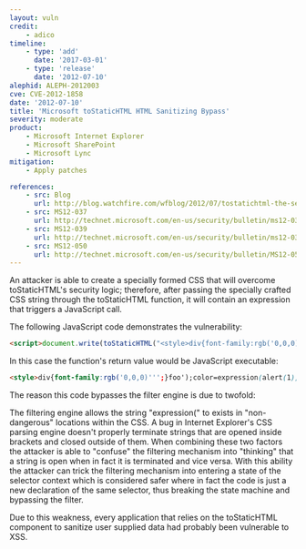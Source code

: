 ```yaml
---
layout: vuln
credit:
    - adico
timeline:
    - type: 'add'
      date: '2017-03-01'
    - type: 'release'
      date: '2012-07-10' 
alephid: ALEPH-2012003
cve: CVE-2012-1858
date: '2012-07-10'
title: 'Microsoft toStaticHTML HTML Sanitizing Bypass'
severity: moderate
product:
    - Microsoft Internet Explorer
    - Microsoft SharePoint
    - Microsoft Lync
mitigation: 
    - Apply patches

references:
    - src: Blog
      url: http://blog.watchfire.com/wfblog/2012/07/tostatichtml-the-second-encounter-cve-2012-1858-html-sanitizing-information-disclosure-introduction-t.html
    - src: MS12-037
      url: http://technet.microsoft.com/en-us/security/bulletin/ms12-037
    - src: MS12-039
      url: http://technet.microsoft.com/en-us/security/bulletin/ms12-039
    - src: MS12-050
      url: http://technet.microsoft.com/en-us/security/bulletin/MS12-050
---
```

An attacker is able to create a specially formed CSS that will overcome toStaticHTML's security logic; therefore, after passing the specially crafted CSS string through the toStaticHTML function, it will contain an expression that triggers a JavaScript call.

The following JavaScript code demonstrates the vulnerability:
```html
<script>document.write(toStaticHTML("<style>div{font-family:rgb('0,0,0)'''}foo');color=expression(alert(1));{}</style><div>POC</div>"))</script>
```

In this case the function's return value would be JavaScript executable:
```html
<style>div{font-family:rgb('0,0,0)''';}foo');color=expression(alert(1));{;}</style><div>POC</div>
```
 
The reason this code bypasses the filter engine is due to twofold:

The filtering engine allows the string "expression(" to exists in "non-dangerous" locations within the CSS.
A bug in Internet Explorer's CSS parsing engine doesn't properly terminate strings that are opened inside brackets and closed outside of them.
When combining these two factors the attacker is able to "confuse" the filtering mechanism into "thinking" that a string is open when in fact it is terminated and vice versa. With this ability the attacker can trick the filtering mechanism into entering a state of the selector context which is considered safer where in fact the code is just a new declaration of the same selector, thus breaking the state machine and bypassing the filter.

Due to this weakness, every application that relies on the toStaticHTML component to sanitize user supplied data had probably been vulnerable to XSS.